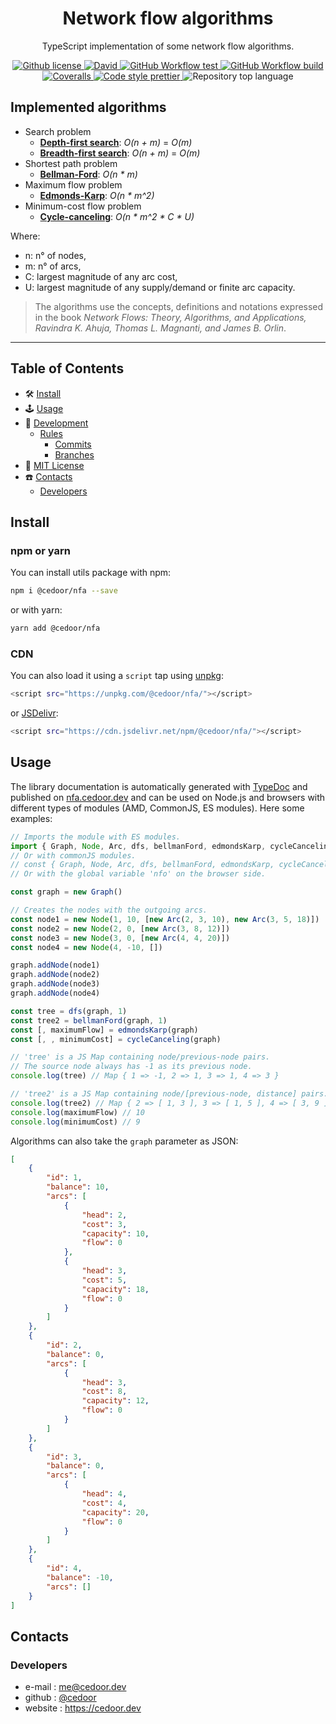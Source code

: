 <p align="center">
    <h1 align="center">
        Network flow algorithms
    </h1>
    <p align="center">TypeScript implementation of some network flow algorithms.</p>
</p>

<p align="center">
    <a href="https://github.com/cedoor/network-flow-algorithms/blob/master/LICENSE" target="_blank">
        <img alt="Github license" src="https://img.shields.io/github/license/cedoor/network-flow-algorithms.svg?style=flat-square">
    </a>
    <a href="https://david-dm.org/cedoor/network-flow-algorithms?type=dev" target="_blank">
        <img alt="David" src="https://img.shields.io/david/dev/cedoor/network-flow-algorithms?style=flat-square">
    </a>
    <a href="https://github.com/cedoor/network-flow-algorithms/actions?query=workflow%3Atest" target="_blank">
        <img alt="GitHub Workflow test" src="https://img.shields.io/github/workflow/status/cedoor/network-flow-algorithms/test?label=test&style=flat-square&logo=github">
    </a>
    <a href="https://github.com/cedoor/network-flow-algorithms/actions?query=workflow%3Abuild" target="_blank">
        <img alt="GitHub Workflow build" src="https://img.shields.io/github/workflow/status/cedoor/network-flow-algorithms/build?style=flat-square&logo=github">
    </a>
    <a href='https://coveralls.io/github/cedoor/network-flow-algorithms?branch=main' target="_blank">
        <img alt="Coveralls" src="https://img.shields.io/coveralls/github/cedoor/network-flow-algorithms/main?style=flat-square&logo=coveralls">
    </a>
    <a href="https://prettier.io/" target="_blank">
        <img alt="Code style prettier" src="https://img.shields.io/badge/code%20style-prettier-f8bc45?style=flat-square&logo=prettier">
    </a>
    <img alt="Repository top language" src="https://img.shields.io/github/languages/top/cedoor/network-flow-algorithms?style=flat-square&logo=typescript">
</p>

## Implemented algorithms

-   Search problem
    -   [**Depth-first search**](https://nfa.cedoor.dev/globals.html#dfs): _O(n + m)_ = _O(m)_
    -   [**Breadth-first search**](https://nfa.cedoor.dev/globals.html#bfs): _O(n + m)_ = _O(m)_
-   Shortest path problem
    -   [**Bellman-Ford**](https://nfa.cedoor.dev/globals.html#bellmanford): _O(n * m)_
-   Maximum flow problem
    -   [**Edmonds-Karp**](https://nfa.cedoor.dev/globals.html#edmondskarp): _O(n * m^2)_
-   Minimum-cost flow problem
    -   [**Cycle-canceling**](https://nfa.cedoor.dev/globals.html#cyclecanceling): _O(n * m^2 * C * U)_

Where:

-   n: n° of nodes,
-   m: n° of arcs,
-   C: largest magnitude of any arc cost,
-   U: largest magnitude of any supply/demand or finite arc capacity.

> The algorithms use the concepts, definitions and notations expressed in the book _Network Flows: Theory, Algorithms, and Applications, Ravindra K. Ahuja, Thomas L. Magnanti, and James B. Orlin_.

---

## Table of Contents

-   🛠 [Install](#install)
-   🕹 [Usage](#usage)
-   🔬 [Development](#development)
    -   [Rules](#scroll-rules)
        -   [Commits](https://github.com/cedoor/cedoor/tree/main/git#commits-rules)
        -   [Branches](https://github.com/cedoor/cedoor/tree/main/git#branch-rules)
-   🧾 [MIT License](https://github.com/cedoor/network-flow-algorithms/blob/master/LICENSE)
-   ☎️ [Contacts](#contacts)
    -   [Developers](#developers)

## Install

### npm or yarn

You can install utils package with npm:

```bash
npm i @cedoor/nfa --save
```

or with yarn:

```bash
yarn add @cedoor/nfa
```

### CDN

You can also load it using a `script` tap using [unpkg](https://unpkg.com/):

```bash
<script src="https://unpkg.com/@cedoor/nfa/"></script>
```

or [JSDelivr](https://www.jsdelivr.com/):

```bash
<script src="https://cdn.jsdelivr.net/npm/@cedoor/nfa/"></script>
```

## Usage

The library documentation is automatically generated with [TypeDoc](https://typedoc.org/) and published on [nfa.cedoor.dev](https://nfa.cedoor.dev)
and can be used on Node.js and browsers with different types of modules (AMD, CommonJS, ES modules). Here some examples:

```javascript
// Imports the module with ES modules.
import { Graph, Node, Arc, dfs, bellmanFord, edmondsKarp, cycleCanceling } from "@cedoor/nfa"
// Or with commonJS modules.
// const { Graph, Node, Arc, dfs, bellmanFord, edmondsKarp, cycleCanceling } = require("@cedoor/nfa")
// Or with the global variable 'nfo' on the browser side.

const graph = new Graph()

// Creates the nodes with the outgoing arcs.
const node1 = new Node(1, 10, [new Arc(2, 3, 10), new Arc(3, 5, 18)])
const node2 = new Node(2, 0, [new Arc(3, 8, 12)])
const node3 = new Node(3, 0, [new Arc(4, 4, 20)])
const node4 = new Node(4, -10, [])

graph.addNode(node1)
graph.addNode(node2)
graph.addNode(node3)
graph.addNode(node4)

const tree = dfs(graph, 1)
const tree2 = bellmanFord(graph, 1)
const [, maximumFlow] = edmondsKarp(graph)
const [, , minimumCost] = cycleCanceling(graph)

// 'tree' is a JS Map containing node/previous-node pairs.
// The source node always has -1 as its previous node.
console.log(tree) // Map { 1 => -1, 2 => 1, 3 => 1, 4 => 3 }

// 'tree2' is a JS Map containing node/[previous-node, distance] pairs.
console.log(tree2) // Map { 2 => [ 1, 3 ], 3 => [ 1, 5 ], 4 => [ 3, 9 ] }
console.log(maximumFlow) // 10
console.log(minimumCost) // 9
```

Algorithms can also take the `graph` parameter as JSON:

```json
[
    {
        "id": 1,
        "balance": 10,
        "arcs": [
            {
                "head": 2,
                "cost": 3,
                "capacity": 10,
                "flow": 0
            },
            {
                "head": 3,
                "cost": 5,
                "capacity": 18,
                "flow": 0
            }
        ]
    },
    {
        "id": 2,
        "balance": 0,
        "arcs": [
            {
                "head": 3,
                "cost": 8,
                "capacity": 12,
                "flow": 0
            }
        ]
    },
    {
        "id": 3,
        "balance": 0,
        "arcs": [
            {
                "head": 4,
                "cost": 4,
                "capacity": 20,
                "flow": 0
            }
        ]
    },
    {
        "id": 4,
        "balance": -10,
        "arcs": []
    }
]
```

## Contacts

### Developers

-   e-mail : me@cedoor.dev
-   github : [@cedoor](https://github.com/cedoor)
-   website : https://cedoor.dev
